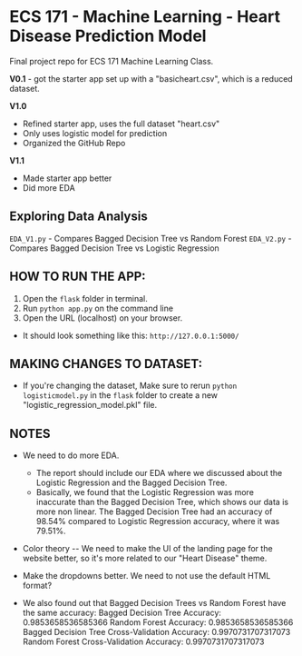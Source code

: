 # ECS 171 - Machine Learning -  Heart Disease Prediction Model
Final project repo for ECS 171 Machine Learning Class.

**V0.1** - got the starter app set up with a "basicheart.csv", which is a reduced dataset.

**V1.0** 
- Refined starter app, uses the full dataset "heart.csv"
- Only uses logistic model for prediction
- Organized the GitHub Repo

**V1.1** 
- Made starter app better
- Did more EDA

## Exploring Data Analysis
``EDA_V1.py`` - Compares Bagged Decision Tree vs Random Forest
``EDA_V2.py`` - Compares Bagged Decision Tree vs Logistic Regression

## HOW TO RUN THE APP:
1) Open the ``flask`` folder in terminal.
2) Run ``python app.py`` on the command line
3) Open the URL (localhost) on your browser.
- It should look something like this: ``http://127.0.0.1:5000/``

## MAKING CHANGES TO DATASET:
- If you're changing the dataset, Make sure to rerun ``python logisticmodel.py`` in the ``flask`` folder to create a new "logistic_regression_model.pkl" file.

## NOTES
- We need to do more EDA.
    - The report should include our EDA where we discussed about the Logistic Regression and the Bagged Decision Tree.
    - Basically, we found that the Logistic Regression was more inaccurate than the Bagged Decision Tree, which shows our data is more non linear. The Bagged Decision Tree had an accuracy of 98.54% compared to Logistic Regression accuracy, where it was 79.51%.
- Color theory -- We need to make the UI of the landing page for the website better, so it's more related to our "Heart Disease" theme.
- Make the dropdowns better. We need to not use the default HTML format? 


- We also found out that Bagged Decision Trees vs Random Forest have the same accuracy:
Bagged Decision Tree Accuracy: 0.9853658536585366
Random Forest Accuracy: 0.9853658536585366
Bagged Decision Tree Cross-Validation Accuracy: 0.9970731707317073
Random Forest Cross-Validation Accuracy: 0.9970731707317073